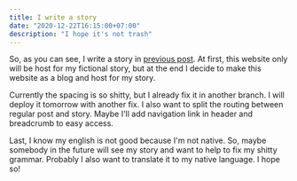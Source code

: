 ```yaml
---
title: I write a story
date: "2020-12-22T16:15:00+07:00"
description: "I hope it's not trash"
---
```


So, as you can see, I write a story in [previous post](/02-unofficial-love). At
first, this website only will be host for my fictional story, but at the end I
decide to make this website as a blog and host for my story.

Currently the spacing is so shitty, but I already fix it in another branch. I
will deploy it tomorrow with another fix. I also want to split the routing
between regular post and story. Maybe I'll add navigation link in header and
breadcrumb to easy access.

Last, I know my english is not good because I'm not native. So, maybe somebody
in the future will see my story and want to help to fix my shitty grammar.
Probably I also want to translate it to my native language. I hope so!
